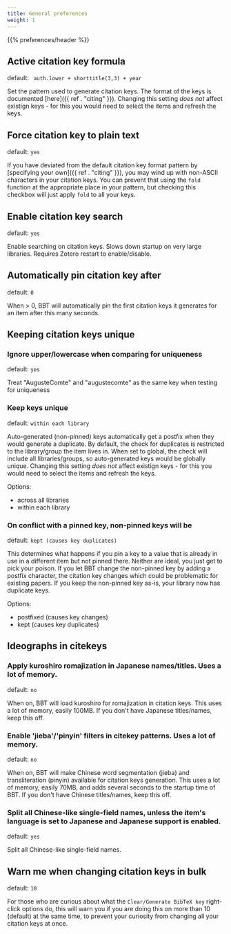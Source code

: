 ```yaml
---
title: General preferences
weight: 1
---
```



{{% preferences/header %}}

## Active citation key formula

default: ` auth.lower + shorttitle(3,3) + year`

Set the pattern used to generate citation keys. The format of the keys is documented [here]({{ ref . "citing" }}).
Changing this setting *does not* affect existign keys - for this you would need to select the items and refresh the keys.



## Force citation key to plain text

default: `yes`

If you have deviated from the default citation key format pattern by [specifying your own]({{ ref . "citing" }}), you may
wind up with non-ASCII characters in your citation keys. You can prevent that using the `fold` function at the
appropriate place in your pattern, but checking this checkbox will just apply `fold` to all your keys.



## Enable citation key search

default: `yes`

Enable searching on citation keys. Slows down startup on very large libraries. Requires Zotero restart to enable/disable.


## Automatically pin citation key after

default: `0`

When &gt; 0, BBT will automatically pin the first citation keys it generates for an item after this many seconds.


## Keeping citation keys unique

### Ignore upper/lowercase when comparing for uniqueness

default: `yes`

Treat "AugusteComte" and "augustecomte" as the same key when testing for uniqueness


### Keep keys unique

default: `within each library`

Auto-generated (non-pinned) keys automatically get a postfix when they would generate a duplicate. By default, the check for duplicates is restricted
to the library/group the item lives in. When set to global, the check will include all libraries/groups, so auto-generated keys would be globally
unique. Changing this setting *does not* affect existign keys - for this you would need to select the items and refresh the keys.


Options:

* across all libraries
* within each library


### On conflict with a pinned key, non-pinned keys will be

default: `kept (causes key duplicates)`

This determines what happens if you pin a key to a value that is already in use in a different item but not pinned there.
Neither are ideal, you just get to pick your poison. If you let BBT change the non-pinned key by adding a postfix character,
the citation key changes which could be problematic for existing papers. If you keep the non-pinned key as-is, your library now has duplicate keys.


Options:

* postfixed (causes key changes)
* kept (causes key duplicates)


## Ideographs in citekeys

### Apply kuroshiro romajization in Japanese names/titles. Uses a lot of memory.

default: `no`

When on, BBT will load kuroshiro for romajization in citation keys. This uses a lot of memory, easily 100MB. If you don't have Japanese titles/names, keep this off.


### Enable 'jieba'/'pinyin' filters in citekey patterns. Uses a lot of memory.

default: `no`

When on, BBT will make Chinese word segmentation (jieba) and transliteration (pinyin) available for citation keys generation. This uses a lot of memory, easily 70MB, and adds several seconds to the startup time of BBT. If you don't have Chinese titles/names, keep this off.


### Split all Chinese-like single-field names, unless the item's language is set to Japanese and Japanese support is enabled.

default: `yes`

Split all Chinese-like single-field names.


## Warn me when changing citation keys in bulk

default: `10`

For those who are curious about what the `Clear/Generate BibTeX key` right-click options do, this will warn
you if you are doing this on more than 10 (default) at the same time, to prevent your curiosity from changing
all your citation keys at once.



